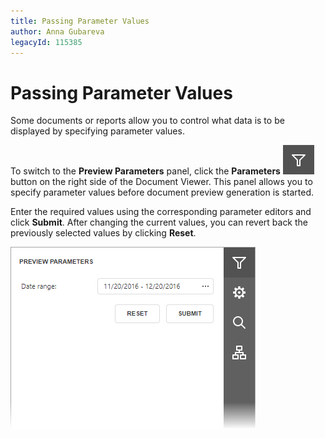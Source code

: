 ```yaml
---
title: Passing Parameter Values
author: Anna Gubareva
legacyId: 115385
---
```

# Passing Parameter Values
Some documents or reports allow you to control what data is to be displayed by specifying parameter values.

To switch to the **Preview Parameters** panel, click the **Parameters** ![EUD_HTML5DV_ParametersButton](../../images/img121795.png) button on the right side of the Document Viewer. This panel allows you to specify parameter values before document preview generation is started.

Enter the required values using the corresponding parameter editors and click **Submit**. After changing the current values, you can revert back the previously selected values by clicking **Reset**.

![web-report-designer-preview-parameters-panel](../../images/img24668.png)